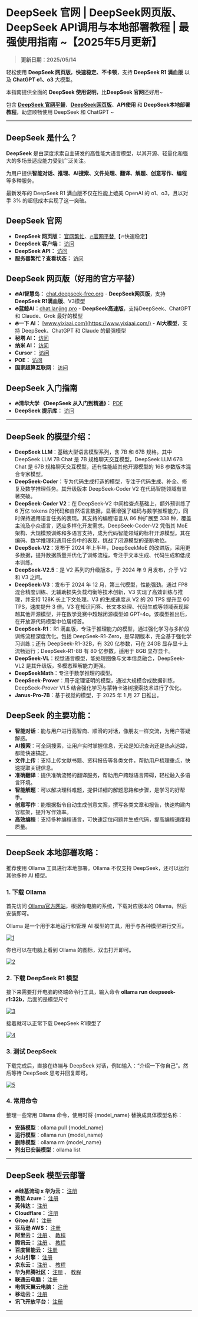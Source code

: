 # DeepSeek 官网 | DeepSeek网页版、DeepSeek API调用与本地部署教程 | 最强使用指南 ~【2025年5月更新】

> **更新日期：2025/05/14**       

轻松使用 **DeepSeek 网页版**，**快速稳定、不卡顿**，支持 **DeepSeek R1 满血版** 以及 **ChatGPT o1、o3** 大模型。   

本指南提供全面的 **DeepSeek 使用说明**，比**DeepSeek 官网**还好用~   

包含 **[DeepSeek 官网平替](https://chat.yixiaai.com)**、**[DeepSeek网页版](https://chat.lanjing.pro)**、**API使用** 和 **DeepSeek本地部署教程**，助您顺畅使用 DeepSeek 和 ChatGPT ~

---

## DeepSeek 是什么？

**DeepSeek** 是由深度求索自主研发的高性能大语言模型，以其开源、轻量化和强大的多场景适应能力受到广泛关注。   

为用户提供**智能对话、推理、AI搜索、文件处理、翻译、解题、创意写作、编程**等多种服务。   

最新发布的 DeepSeek R1 满血版不仅在性能上媲美 OpenAI 的 o1、o3，且以对手 3% 的超低成本实现了这一突破。

## DeepSeek 官网

* **DeepSeek 网页版：** [官网繁忙](https://www.deepseek.com/)、[🔥官网平替 ](https://chat.yixiaai.com)【🔥快速稳定】
* **DeepSeek 客户端：** [访问](https://download.deepseek.com/app/)
* **DeepSeek API：** [访问](https://platform.deepseek.com/)
* **服务器繁忙？查看状态：** [访问](https://status.deepseek.com/)

## DeepSeek 网页版（好用的官方平替）

* **🔥AI智慧岛：** [chat.deepseek-free.org](https://chat.yixiaai.com/) - **DeepSeek网页版**，支持 **DeepSeek R1满血版**、V3模型
* **🔥蓝鲸AI：**[chat.lanjing.pro](https://chat.lanjing.pro/) - **DeepSeek高速版**，支持DeepSeek、ChatGPT 和 Claude、Grok 最好的模型
* **🔥一下 AI：** [www.yixiaai.com](https://www.yixiaai.com/) - **AI大模型**，支持 DeepSeek、ChatGPT 和 Claude 的最强模型
* **秘塔 AI：** [访问](https://metaso.cn/)
* **纳米 AI：** [访问](https://www.n.cn/)
* **Cursor：** [访问](https://www.cursor.com/)
* **POE：** [访问](https://poe.com/DeepSeek-R1)
* **国家超算互联网：** [访问](https://chat.scnet.cn/)

## DeepSeek 入门指南

* **🔥清华大学 《DeepSeek 从入门到精通》：** [PDF](https://mp.weixin.qq.com/s/urum7plpWBxFPlBEnLNaLA)
* **DeepSeek 提示库：** [访问](https://api-docs.deepseek.com/zh-cn/prompt-library/)

---

## DeepSeek 的模型介绍：

- **DeepSeek LLM**：基础大型语言模型系列，含 7B 和 67B 规格。其中 DeepSeek LLM 7B Chat 是 7B 规格聊天交互模型，DeepSeek LLM 67B Chat 是 67B 规格聊天交互模型，还有性能超其他开源模型的 16B 参数版本混合专家模型。
- **DeepSeek-Coder**：专为代码生成打造的模型，专注于代码生成、补全、修复及数学推理任务。其升级版本 DeepSeek-Coder V2 在代码智能领域有显著突破。
- **DeepSeek-Coder V2**：在 DeepSeek-V2 中间检查点基础上，额外预训练了 6 万亿 tokens 的代码和自然语言数据，显著增强了编码与数学推理能力，同时保持通用语言任务的表现。其支持的编程语言从 86 种扩展至 338 种，覆盖主流及小众语言，适应多样化开发需求。DeepSeek-Coder-V2 凭借其 MoE 架构、大规模预训练和多语言支持，成为代码智能领域的标杆开源模型。其在编码、数学推理和通用任务中的表现，挑战了闭源模型的垄断地位。
- **DeepSeek-V2**：发布于 2024 年上半年，DeepSeekMoE 的改进版，采用更多数据，提升数据质量并优化了训练流程，专注于文本生成、代码生成和低成本训练。
- **DeepSeek-V2.5**：是 V2 系列的升级版本，于 2024 年 9 月发布，介于 V2 和 V3 之间。
- **DeepSeek-V3**：发布于 2024 年 12 月，第三代模型，性能强劲。通过 FP8 混合精度训练、无辅助损失负载均衡等技术创新，V3 实现了高效训练与推理，并支持 128K 长上下文处理。V3 的生成速度从 V2 的 20 TPS 提升至 60 TPS，速度提升 3 倍。V3 在知识问答、长文本处理、代码生成等领域表现超越其他开源模型，并在数学竞赛中超越闭源模型如 GPT-4o。该模型推出后，在开放源代码模型中位居榜首。
- **DeepSeek-R1**：R1 满血版，专注于推理能力的模型，通过强化学习与多阶段训练流程深度优化。包括 DeepSeek-R1-Zero，是早期版本，完全基于强化学习训练；还有 DeepSeek-R1-32B，有 320 亿参数，可在 24GB 显存显卡上流畅运行；DeepSeek-R1-8B 有 80 亿参数，适用于 8GB 显存显卡。
- **DeepSeek-VL**：视觉语言模型，能处理图像与文本信息融合，DeepSeek-VL2 是其升级版，多模态理解能力更强。
- **DeepSeekMath**：专注于数学推理的模型。
- **DeepSeek-Prover**：用于定理证明的模型，通过大规模合成数据训练，DeepSeek-Prover V1.5 结合强化学习与蒙特卡洛树搜索技术进行了优化。
- **Janus-Pro-7B**：基于视觉的模型，于 2025 年 1 月 27 日推出。

## DeepSeek 的主要功能：

- **智能对话**：能与用户进行高智商、顺滑的对话，像朋友一样交流，为用户答疑解惑。
- **AI搜索**：可全网搜索，让用户实时掌握信息，无论是知识查询还是热点追踪，都能快速搞定。
- **文件上传**：支持上传文献书籍、资料报告等各类文件，帮助用户梳理重点，快速提取关键信息。
- **准确翻译**：提供准确流畅的翻译服务，帮助用户跨越语言障碍，轻松融入多语言环境。
- **智能解题**：可以解决理科难题，提供详细的解题思路和步骤，是学习的好帮手。
- **创意写作**：能根据指令自动生成创意文案，撰写各类文章和报告，快速构建内容框架，提升写作效率。
- **高效编程**：支持多种编程语言，可快速定位问题并生成代码，提高编程速度和质量。

---

## DeepSeek 本地部署攻略：

推荐使用 Ollama 工具进行本地部署。Ollama 不仅支持 DeepSeek，还可以运行其他多种 AI 模型。

### 1. 下载 Ollama

首先访问 [Ollama官方网站](https://ollama.com)，根据你电脑的系统，下载对应版本的 Ollama，然后安装即可。

Ollama 是一个用于本地运行和管理 AI 模型的工具，用于与各种模型进行交互。

[![1](https://chatknow.lify.vip/imgs/ds/1.png)](https://chatknow.lify.vip/imgs/ds/1.png)

你也可以在电脑上看到 Ollama 的图标，双击打开即可。

[![2](https://chatknow.lify.vip/imgs/ds/2.png)](https://chatknow.lify.vip/imgs/ds/2.png)

### 2. 下载 DeepSeek R1 模型

接下来需要打开电脑的终端命令行工具，输入命令 **ollama run deepseek-r1:32b**，后面的是模型尺寸

[![3](https://chatknow.lify.vip/imgs/ds/0.png)](https://chatknow.lify.vip/imgs/ds/0.png)

接着就可以正常下载 DeepSeek R1模型了

[![4](https://chatknow.lify.vip/imgs/ds/4.png)](https://chatknow.lify.vip/imgs/ds/4.png)

### 3. 测试 DeepSeek

下载完成后，直接在终端与 DeepSeek 对话，例如输入：“介绍一下你自己”。然后等待 DeepSeek 思考并回复即可。

[![5](https://chatknow.lify.vip/imgs/ds/3.png)](https://chatknow.lify.vip/imgs/ds/3.png)

### 4. 常用命令
整理一些常用 Ollama 命令，使用时将 {model_name} 替换成具体模型名称：

- **安装模型**：ollama pull {model_name}
- **运行模型**：ollama run {model_name}
- **删除模型**：ollama rm {model_name}
- **列出已安装模型**：ollama list

---

## DeepSeek 模型云部署

* **🔥硅基流动 x 华为云：** [注册](https://cloud.siliconflow.cn/i/ObQ4tEwW)
* **微软 Azure：** [注册](https://ai.azure.com/)
* **英伟达：** [注册](https://build.nvidia.com/deepseek-ai/deepseek-r1)
* **Cloudflare：** [注册](https://developers.cloudflare.com/workers-ai/models/)
* **Gitee AI：** [注册](https://ai.gitee.com/serverless-api)
* **亚马逊 AWS：** [注册](https://aws.amazon.com/cn/blogs/aws/deepseek-r1-models-now-available-on-aws)
* **阿里云：** [注册](https://pai.console.aliyun.com/#/quick-start/) 、 [教程](https://help.aliyun.com/zh/pai/user-guide/one-click-deployment-deepseek-v3-model)
* **腾讯云：** [注册](https://cloud.tencent.com/product/hai) 、 [教程](https://cloud.tencent.com/developer/article/2492543)
* **百度智能云：** [注册](https://cloud.baidu.com/)
* **火山引擎：** [注册](https://www.volcengine.com/)
* **京东云：** [注册](https://www.jdcloud.com/) 、 [教程](https://docs.jdcloud.com/cn/yanxi-cap/practice-DeepSeek)
* **华为昇腾社区：** [注册](https://www.hiascend.com/software/modelzoo/models) 、 [教程](https://www.hiascend.com/software/modelzoo/models/detail/68457b8a51324310aad9a0f55c3e56e3)
* **联通云电脑：** [注册](https://www.cucloud.cn/product/cuc.html)
* **电信天翼云电脑：** [注册](https://www.ctyun.cn/products/tyydn)
* **移动云：** [注册](https://ecloud.10086.cn/portal)
* **讯飞开放平台：** [注册](https://www.xfyun.cn/)

---

